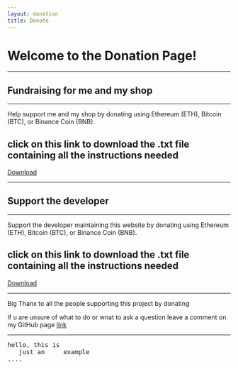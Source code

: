 ```yaml
---
layout: donation
title: Donate
---
```


# Welcome to the Donation Page!

---
## Fundraising for me and my shop
---

Help support me and my shop by donating using Ethereum (ETH), Bitcoin (BTC), or Binance Coin (BNB).

## click on this link to download the .txt file containing all the instructions needed
[Download](https://drive.google.com/file/d/1Egjks3qZnY8wQ9-oUcpIc1M7tdqEzAow/view?usp=drivesdk)

---
## Support the developer
---
Support the developer maintaining this website by donating using Ethereum (ETH), Bitcoin (BTC), or Binance Coin (BNB).

## click on this link to download the .txt file containing all the instructions needed
[Download](https://drive.google.com/file/d/1EewzBlWPzlgRPFUhsdQgiYr8_DH7Wytw/view?usp=drivesdk)

---
Big Thanx to all the people supporting this project by donating

If u are unsure of what to do or wnat to ask a question leave a comment on my GitHub page [link](https://github.com/Electroboy15/Chat-and-info-for-Takway.shop/discussions/1#discussion-6864775)

---

<pre>
hello, this is
   just an     example
....
</pre>
